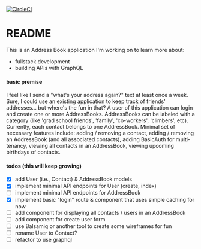 [![CircleCI](https://circleci.com/gh/cmhnk/snail.svg?style=shield)](https://circleci.com/gh/cmhnk/snail)

# README

This is an Address Book application I'm working on to learn more about:
- fullstack development
- building APIs with GraphQL


#### basic premise

I feel like I send a "what's your address again?" text at least once a week. Sure, I could use an existing application to keep track of friends' addresses... but where's the fun in that? 
A user of this application can login and create one or more AddressBooks. AddressBooks can be labeled with a category (like 'grad school friends', 'family', 'co-workers', 'climbers', etc). Currently, each contact belongs to one AddressBook.
Minimal set of necessary features include: adding / removing a contact, adding / removing an AddressBook (and all associated contacts), adding BasicAuth for multi-tenancy, viewing all contacts in an AddressBook, viewing upcoming birthdays of contacts.


#### todos (this will keep growing)

- [x] add User (i.e., Contact) & AddressBook models
- [x] implement minimal API endpoints for User (create, index)
- [ ] implement minimal API endpoints for AddressBook
- [x] implement basic "login" route & component that uses simple caching for now
- [ ] add component for displaying all contacts / users in an AddressBook
- [ ] add component for create user form
- [ ] use Balsamiq or another tool to create some wireframes for fun
- [ ] rename User to Contact?
- [ ] refactor to use graphql